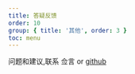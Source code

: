 ```yaml
---
title: 答疑反馈
order: 10
group: { title: '其他', order: 3 }
toc: menu
---
```


问题和建议,联系 佥言 or [github](https://github.com/coetzeexu)
